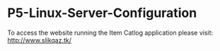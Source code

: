 # P5-Linux-Server-Configuration

To access the website running the Item Catlog application please visit: http://www.slikqaz.tk/
